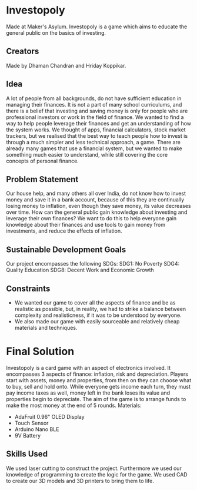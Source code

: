 # Investopoly
Made at Maker's Asylum. Investopoly is a game which aims to educate the general public on the basics of investing.
## Creators
Made by Dhaman Chandran and Hriday Koppikar.

## Idea
A lot of people from all backgrounds, do not have sufficient education in managing their finances. It is not a part of many school curriculums, and there is a belief that investing and saving money is only for people who are professional investors or work in the field of finance.
We wanted to find a way to help people leverage their finances and get an understanding of how the system works. We thought of apps, financial calculators, stock market trackers, but we realised that the best way to teach people how to invest is through a much simpler and less technical approach, a game. There are already many games that use a financial system, but we wanted to make something much easier to understand, while still covering the core concepts of personal finance.

## Problem Statement
Our house help, and many others all over India, do not know how to invest money and save it in a bank account, because of this they are continually losing money to inflation, even though they save money, its value decreases over time. How can the general public gain knowledge about investing and leverage their own finances? We want to do this to help everyone gain knowledge about their finances and use tools to gain money from investments, and reduce the effects of inflation.

## Sustainable Development Goals
Our project encompasses the following SDGs:
  SDG1: No Poverty
  SDG4: Quality Education
  SDG8: Decent Work and Economic Growth
 
 ## Constraints
 - We wanted our game to cover all the aspects of finance and be as realistic as possible, but, in reality, we had to strike a balance between complexity and realisticness, if it was to be understood by everyone.
 - We also made our game with easily sourceable and relatively cheap materials and techniques.
 
 # Final Solution
 Investopoly is a card game with an aspect of electronics involved. It  encompasses 3 aspects of finance: inflation, risk and depreciation.
Players start with assets, money and properties, from then on they can choose what to buy, sell and hold onto. While everyone gets income each turn, they must pay income taxes as well, money left in the bank loses its value and properties begin to depreciate.
The aim of the game is to arrange funds to make the most money at the end of 5 rounds.
Materials:
 - AdaFruit 0.96" OLED Display
 - Touch Sensor
 - Arduino Nano BLE
 - 9V Battery

## Skills Used
We used laser cutting to construct the project. Furthermore we used our knowledge of programming to create the logic for the game. We used CAD to create our 3D models and 3D printers to bring them to life.
